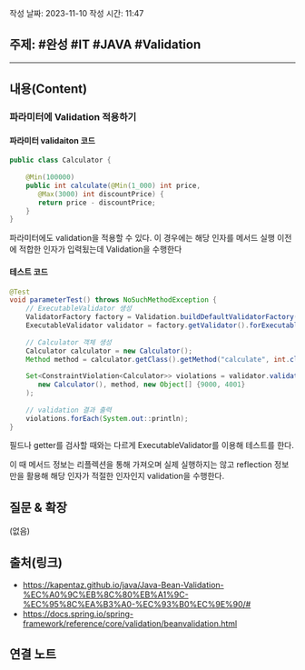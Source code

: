 작성 날짜: 2023-11-10
작성 시간: 11:47

## 주제: #완성  #IT #JAVA #Validation 

----
## 내용(Content)

### 파라미터에 Validation 적용하기

#### 파라미터 validaiton 코드

```java
public class Calculator {  
  
    @Min(100000)  
    public int calculate(@Min(1_000) int price,  
       @Max(3000) int discountPrice) {  
       return price - discountPrice;  
    }  
}
```

파라미터에도 validation을 적용할 수 있다. 이 경우에는 해당 인자를 메서드 실행 이전에 적합한 인자가 입력됬는데 Validation을 수행한다


#### 테스트 코드

```java
@Test  
void parameterTest() throws NoSuchMethodException {  
    // ExecutableValidator 생성  
    ValidatorFactory factory = Validation.buildDefaultValidatorFactory();  
    ExecutableValidator validator = factory.getValidator().forExecutables();  
  
    // Calculator 객체 생성  
    Calculator calculator = new Calculator();  
    Method method = calculator.getClass().getMethod("calculate", int.class, int.class);  
  
    Set<ConstraintViolation<Calculator>> violations = validator.validateParameters(  
       new Calculator(), method, new Object[] {9000, 4001}  
    );  
  
    // validation 결과 출력  
    violations.forEach(System.out::println);  
}
```

필드나 getter를 검사할 때와는 다르게 ExecutableValidator를 이용해 테스트를 한다.

이 때 메서드 정보는 리플렉션을 통해 가져오며 실제 실행하지는 않고 reflection 정보만을 활용해 해당 인자가 적절한 인자인지 validation을 수행한다.



## 질문 & 확장

(없음)

## 출처(링크)

- https://kapentaz.github.io/java/Java-Bean-Validation-%EC%A0%9C%EB%8C%80%EB%A1%9C-%EC%95%8C%EA%B3%A0-%EC%93%B0%EC%9E%90/#
- https://docs.spring.io/spring-framework/reference/core/validation/beanvalidation.html

## 연결 노트











